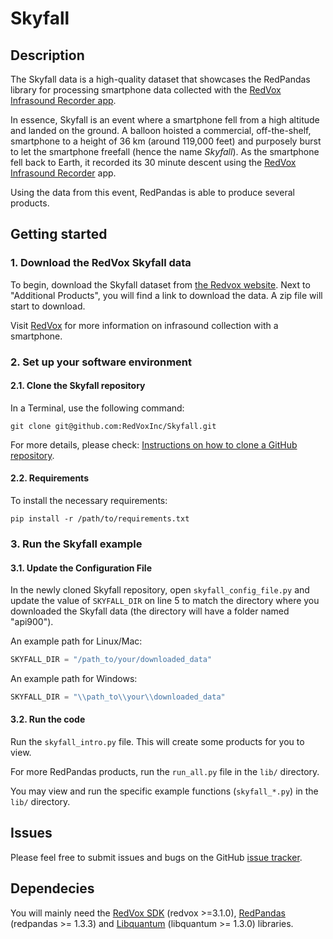 # Skyfall
## Description

The Skyfall data is a high-quality dataset that showcases the RedPandas library for processing smartphone data collected 
with the [RedVox Infrasound Recorder app](https://www.redvoxsound.com).

In essence, Skyfall is an event where a smartphone fell from a high altitude and landed on the ground. A balloon hoisted a commercial, off-the-shelf, smartphone to a height of 36 km (around 119,000 feet) and purposely burst
to let the smartphone freefall (hence the name _Skyfall_). As the smartphone fell back to Earth, it recorded its 30 minute 
descent using the [RedVox Infrasound Recorder](https://www.redvoxsound.com/) app. 

Using the data from this event, RedPandas is able to produce several products.


## Getting started 

### 1. Download the RedVox Skyfall data
To begin, download the Skyfall dataset from [the Redvox website](https://redvox.io/#/reports/3f3f). Next to "Additional Products", you will
find a link to download the data. A zip file will start to download.

Visit [RedVox](https://www.redvoxsound.com/) for more information on infrasound collection with a smartphone.

### 2. Set up your software environment

#### 2.1. Clone the Skyfall repository
In a Terminal, use the following command:
```shell
git clone git@github.com:RedVoxInc/Skyfall.git
```
For more details, please check: [Instructions on how to clone a GitHub repository](https://docs.github.com/en/repositories/creating-and-managing-repositories/cloning-a-repository#cloning-a-repository).

#### 2.2. Requirements

To install the necessary requirements:
```shell
pip install -r /path/to/requirements.txt
```

### 3. Run the Skyfall example
#### 3.1. Update the Configuration File
In the newly cloned Skyfall repository, open `skyfall_config_file.py` and update the value of `SKYFALL_DIR` on line 5 to match the directory 
where you downloaded the Skyfall data (the directory will have a folder named "api900").

An example path for Linux/Mac:
```python
SKYFALL_DIR = "/path_to/your/downloaded_data"
```

An example path for Windows:
```python
SKYFALL_DIR = "\\path_to\\your\\downloaded_data"
```
#### 3.2. Run the code
Run the `skyfall_intro.py` file.  This will create some products for you to view.

For more RedPandas products, run the `run_all.py` file in the `lib/` directory.

You may view and run the specific example functions (`skyfall_*.py`) in the `lib/` directory.

## Issues
Please feel free to submit issues and bugs on the GitHub [issue tracker](https://github.com/RedVoxInc/Skyfall/issues).

## Dependecies

You will mainly need the [RedVox SDK](https://github.com/RedVoxInc/redvox-python-sdk#redvox-python-sdk) (redvox >=3.1.0), 
[RedPandas](https://github.com/RedVoxInc/redpandas#redpandas) (redpandas >= 1.3.3)
and [Libquantum](https://github.com/RedVoxInc/libquantum#libquantum) (libquantum >= 1.3.0) libraries.